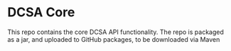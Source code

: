 # DCSA Core

This repo contains the core DCSA API functionality.
The repo is packaged as a jar, and uploaded to GitHub packages, to be downloaded via Maven